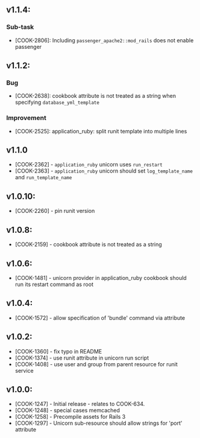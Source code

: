 ## v1.1.4:

### Sub-task

- [COOK-2806]: Including `passenger_apache2::mod_rails` does not enable
  passenger

## v1.1.2:

### Bug

- [COOK-2638]: cookbook attribute is not treated as
  a string when specifying `database_yml_template`

### Improvement

- [COOK-2525]: application_ruby: split runit template into multiple
  lines

## v1.1.0

* [COOK-2362] - `application_ruby` unicorn uses `run_restart`
* [COOK-2363] - `application_ruby` unicorn should set
  `log_template_name` and `run_template_name`

## v1.0.10:

* [COOK-2260] - pin runit version

## v1.0.8:

* [COOK-2159] - cookbook attribute is not treated as a string

## v1.0.6:

* [COOK-1481] - unicorn provider in application_ruby cookbook should run its restart
  command as root

## v1.0.4:

* [COOK-1572] - allow specification of 'bundle' command via attribute

## v1.0.2:

* [COOK-1360] - fix typo in README
* [COOK-1374] - use runit attribute in unicorn run script
* [COOK-1408] - use user and group from parent resource for runit
  service

## v1.0.0:

* [COOK-1247] - Initial release - relates to COOK-634.
* [COOK-1248] - special cases memcached
* [COOK-1258] - Precompile assets for Rails 3
* [COOK-1297] - Unicorn sub-resource should allow strings for 'port' attribute
